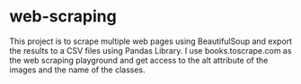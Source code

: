 # web-scraping
This project is to scrape multiple web pages using BeautifulSoup and export the results to a CSV files using Pandas Library.
I use books.toscrape.com as the web scraping playground and get access to the alt attribute of the images and the name of the classes.
